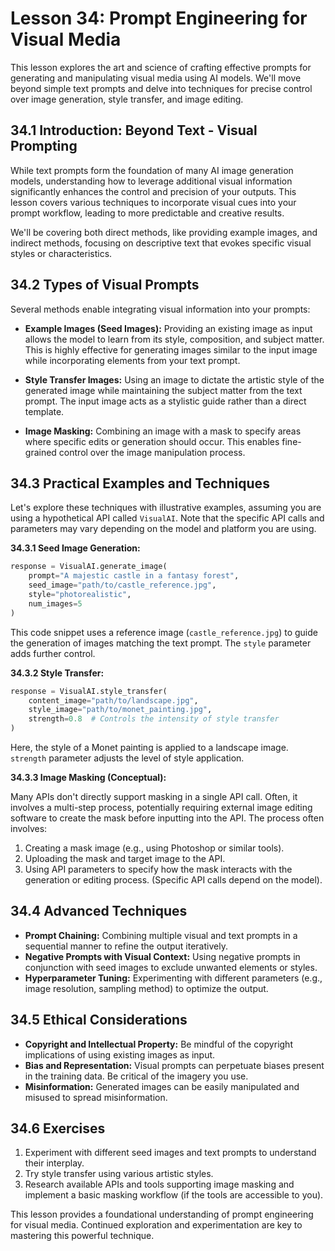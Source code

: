 # Lesson 34: Prompt Engineering for Visual Media

This lesson explores the art and science of crafting effective prompts for generating and manipulating visual media using AI models. We'll move beyond simple text prompts and delve into techniques for precise control over image generation, style transfer, and image editing.

## 34.1 Introduction: Beyond Text -  Visual Prompting

While text prompts form the foundation of many AI image generation models, understanding how to leverage additional visual information significantly enhances the control and precision of your outputs. This lesson covers various techniques to incorporate visual cues into your prompt workflow, leading to more predictable and creative results.

We'll be covering both direct methods, like providing example images, and indirect methods, focusing on descriptive text that evokes specific visual styles or characteristics.

## 34.2 Types of Visual Prompts

Several methods enable integrating visual information into your prompts:

* **Example Images (Seed Images):** Providing an existing image as input allows the model to learn from its style, composition, and subject matter. This is highly effective for generating images similar to the input image while incorporating elements from your text prompt.

* **Style Transfer Images:**  Using an image to dictate the artistic style of the generated image while maintaining the subject matter from the text prompt.  The input image acts as a stylistic guide rather than a direct template.

* **Image Masking:**  Combining an image with a mask to specify areas where specific edits or generation should occur. This enables fine-grained control over the image manipulation process.

## 34.3 Practical Examples and Techniques

Let's explore these techniques with illustrative examples, assuming you are using a hypothetical API called `VisualAI`. Note that the specific API calls and parameters may vary depending on the model and platform you are using.

**34.3.1 Seed Image Generation:**

```python
response = VisualAI.generate_image(
    prompt="A majestic castle in a fantasy forest",
    seed_image="path/to/castle_reference.jpg",
    style="photorealistic",
    num_images=5
)
```

This code snippet uses a reference image (`castle_reference.jpg`) to guide the generation of images matching the text prompt.  The `style` parameter adds further control.


**34.3.2 Style Transfer:**

```python
response = VisualAI.style_transfer(
    content_image="path/to/landscape.jpg",
    style_image="path/to/monet_painting.jpg",
    strength=0.8  # Controls the intensity of style transfer
)
```

Here, the style of a Monet painting is applied to a landscape image. `strength` parameter adjusts the level of style application.

**34.3.3 Image Masking (Conceptual):**

Many APIs don't directly support masking in a single API call. Often, it involves a multi-step process, potentially requiring external image editing software to create the mask before inputting into the API.  The process often involves:

1. Creating a mask image (e.g., using Photoshop or similar tools).
2. Uploading the mask and target image to the API.
3. Using API parameters to specify how the mask interacts with the generation or editing process.  (Specific API calls depend on the model).

## 34.4 Advanced Techniques

* **Prompt Chaining:** Combining multiple visual and text prompts in a sequential manner to refine the output iteratively.
* **Negative Prompts with Visual Context:** Using negative prompts in conjunction with seed images to exclude unwanted elements or styles.
* **Hyperparameter Tuning:** Experimenting with different parameters (e.g., image resolution, sampling method) to optimize the output.

## 34.5 Ethical Considerations

* **Copyright and Intellectual Property:** Be mindful of the copyright implications of using existing images as input.
* **Bias and Representation:** Visual prompts can perpetuate biases present in the training data.  Be critical of the imagery you use.
* **Misinformation:**  Generated images can be easily manipulated and misused to spread misinformation.


## 34.6 Exercises

1.  Experiment with different seed images and text prompts to understand their interplay.
2.  Try style transfer using various artistic styles.
3.  Research available APIs and tools supporting image masking and implement a basic masking workflow (if the tools are accessible to you).


This lesson provides a foundational understanding of prompt engineering for visual media.  Continued exploration and experimentation are key to mastering this powerful technique.
